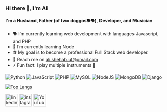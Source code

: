 ### Hi there 👋, I'm Ali
#### I'm a Husband, Father (of two doggos🐕🐕), Developer, and Musician
- 🐕 I’m currently learning web development with languages Javascript, and PHP
- 🌱 I’m currently learning Node
- ⚽ My goal is to become a professional Full Stack web developer.
- 📨 Reach me on ali.shehab.ut@gmail.com
- ⚡ Fun fact: I play multiple instruments 🎸 

![Python](https://img.shields.io/badge/python-3670A0?style=for-the-badge&logo=python&logoColor=ffdd54)
![JavaScript](https://img.shields.io/badge/javascript-%23323330.svg?style=for-the-badge&logo=javascript&logoColor=%23F7DF1E)
![PHP](https://img.shields.io/badge/php-%23777BB4.svg?style=for-the-badge&logo=php&logoColor=white)
![MySQL](https://img.shields.io/badge/mysql-%2300f.svg?style=for-the-badge&logo=mysql&logoColor=white)
![NodeJS](https://img.shields.io/badge/node.js-6DA55F?style=for-the-badge&logo=node.js&logoColor=white)
![MongoDB](https://img.shields.io/badge/MongoDB-%234ea94b.svg?style=for-the-badge&logo=mongodb&logoColor=white)
![Django](https://img.shields.io/badge/django-%23092E20.svg?style=for-the-badge&logo=django&logoColor=white)

[![Top Langs](https://github-readme-stats.vercel.app/api/top-langs/?username=ali-shehab94&layout=compact)](https://github.com/ali-shehab95/github-readme-stats)


[<img src='https://cdn.jsdelivr.net/npm/simple-icons@3.0.1/icons/linkedin.svg' alt='linkedin' height='40'>](https://www.linkedin.com/in/ali-shehab-198844115//)  [<img src='https://cdn.jsdelivr.net/npm/simple-icons@3.0.1/icons/instagram.svg' alt='instagram' height='40'>](https://www.instagram.com/b4unzar/)  [<img src='https://cdn.jsdelivr.net/npm/simple-icons@3.0.1/icons/youtube.svg' alt='YouTube' height='40'>](https://www.youtube.com/channel/UCEh1RkvzHMqHXKQ7ml913Ww)  

